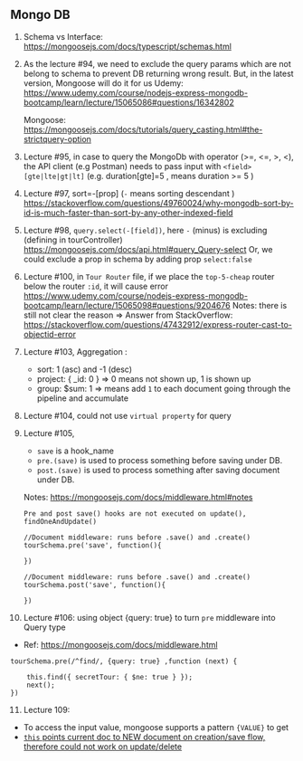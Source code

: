 ## Mongo DB

1. Schema vs Interface:
   https://mongoosejs.com/docs/typescript/schemas.html

2. As the lecture #94, we need to exclude the query params which are not belong to schema to prevent DB returning wrong result. But, in the latest version, Mongoose will do it for us
      Udemy: https://www.udemy.com/course/nodejs-express-mongodb-bootcamp/learn/lecture/15065086#questions/16342802

      Mongoose: https://mongoosejs.com/docs/tutorials/query_casting.html#the-strictquery-option

3. Lecture #95, in case to query the MongoDb with operator (>=, <=, >, <), the API client (e.g Postman) needs to pass input with `<field>[gte|lte|gt|lt]` (e.g. duration[gte]=5 , means duration >= 5 )

4. Lecture #97, sort=-[prop] (`-` means sorting descendant )
   https://stackoverflow.com/questions/49760024/why-mongodb-sort-by-id-is-much-faster-than-sort-by-any-other-indexed-field

5. Lecture #98, `query.select(-[field])`, here `-` (minus) is excluding (defining in tourController)
   https://mongoosejs.com/docs/api.html#query_Query-select
   Or, we could exclude a prop in schema by adding prop `select:false`

6. Lecture #100, in `Tour Router` file, if we place the `top-5-cheap` router below the router `:id`, it will cause error
   https://www.udemy.com/course/nodejs-express-mongodb-bootcamp/learn/lecture/15065098#questions/9204676
   Notes: there is still not clear the reason
   => Answer from StackOverflow:
   https://stackoverflow.com/questions/47432912/express-router-cast-to-objectid-error

7. Lecture #103, Aggregation :
   - sort: 1 (asc) and -1 (desc)
   - project: { \_id: 0 } => 0 means not shown up, 1 is shown up
   - group: $sum: 1 => means add `1` to each document going through the pipeline and accumulate

8. Lecture #104, could not use `virtual property` for query

9. Lecture #105, 
 
   - `save` is a hook_name 
   - `pre.(save)` is used to process something before saving under DB.
   - `post.(save)` is used to process something after saving document under DB.

   Notes: https://mongoosejs.com/docs/middleware.html#notes
   ```
   Pre and post save() hooks are not executed on update(), findOneAndUpdate()
   ```

   ```pre
   //Document middleware: runs before .save() and .create()
   tourSchema.pre('save', function(){

   })
   ```

   
   ```post
   //Document middleware: runs before .save() and .create()
   tourSchema.post('save', function(){

   })
   ```

10. Lecture #106: using object {query: true} to turn `pre` middleware into Query type
   - Ref: https://mongoosejs.com/docs/middleware.html
```
tourSchema.pre(/^find/, {query: true} ,function (next) {

    this.find({ secretTour: { $ne: true } });
    next();
})
```
11. Lecture 109: 

   - To access the input value, mongoose supports a pattern `{VALUE}` to get 
   - [`this` points current doc to NEW document on creation/save flow, therefore could not work on update/delete](https://mongoosejs.com/docs/validation.html#update-validators-and-this)
